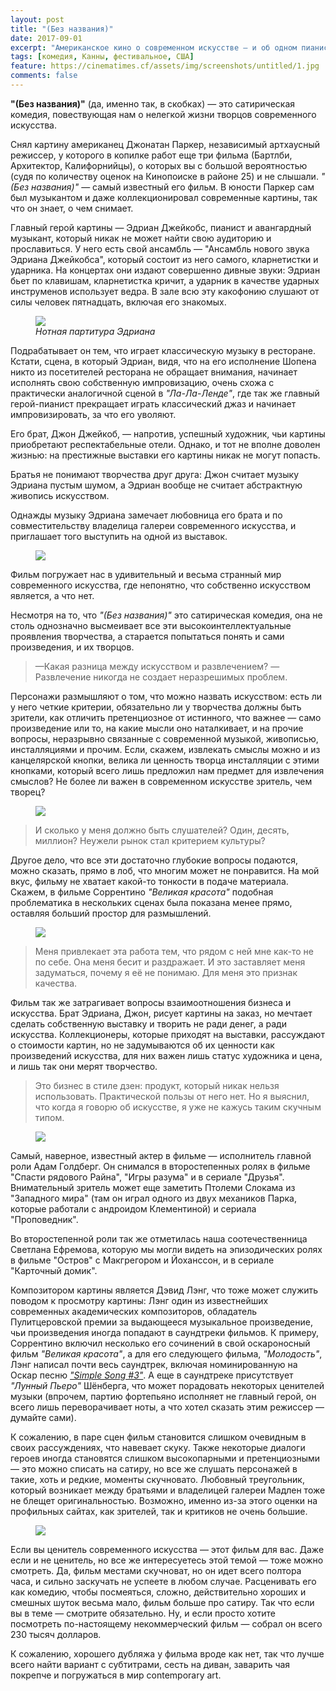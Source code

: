 ```yaml
---
layout: post
title: "(Без названия)"
date: 2017-09-01
excerpt: "Американское кино о современном искусстве — и об одном пианисте, пытающемся достичь чего-то в нём."
tags: [комедия, Канны, фестивальное, США]
feature: https://cinematimes.cf/assets/img/screenshots/untitled/1.jpg
comments: false
---
```

**"(Без названия)"** (да, именно так, в скобках) — это сатирическая комедия, повествующая нам о нелегкой жизни творцов современного искусства.

Снял картину американец Джонатан Паркер, независимый артхаусный режиссер, у которого в копилке работ еще три фильма (Бартлби, Архитектор,  Калифорнийцы), о которых вы с большой вероятностью (судя по количеству оценок на Кинопоиске в районе 25) и не слышали. *"(Без названия)"* — самый известный его фильм. В юности Паркер сам был музыкантом и даже коллекционировал современные картины, так что он знает, о чем снимает.

Главный герой картины — Эдриан Джейкобс, пианист и авангардный музыкант, который никак не может найти свою аудиторию и прославиться. У него есть свой ансамбль — "Ансамбль нового звука Эдриана Джейкобса", который состоит из него самого, кларнетистки и ударника. На концертах они издают совершенно дивные звуки: Эдриан бьет по клавишам, кларнетистка кричит, а ударник в качестве ударных инструменов использует ведра. В зале всю эту какофонию слушают от силы человек пятнадцать, включая его знакомых.

<figure>
		<a href="https://cinematimes.cf/assets/img/screenshots/untitled/2.png"><img src="https://cinematimes.cf/assets/img/screenshots/untitled/3.png"></a>
    <figcaption><i>Нотная партитура Эдриана</i></figcaption>
</figure>

Подрабатывает он тем, что играет классическую музыку в ресторане. Кстати, сцена, в который Эдриан, видя, что на его исполнение Шопена никто из посетителей ресторана не обращает внимания, начинает исполнять свою собственную импровизацию, очень схожа с практически аналогичной сценой в *"Ла-Ла-Ленде"*, где так же главный герой-пианист прекращает играть классический джаз и начинает импровизировать, за что его уволяют.


Его брат, Джон Джейкоб, — напротив, успешный художник, чьи картины приобретают респектабельные отели. Однако, и тот не вполне доволен жизнью: на престижные выставки его картины никак не могут попасть.

Братья не понимают творчества друг друга: Джон считает музыку Эдриана пустым шумом, а Эдриан вообще не считает абстрактную живопись искусством.

Однажды музыку Эдриана замечает любовница его брата и по совместительству владелица галереи современного искусства, и приглашает того выступить на одной из выставок.


<figure>
		<a href="https://cinematimes.cf/assets/img/screenshots/untitled/2.png"><img src="https://cinematimes.cf/assets/img/screenshots/untitled/4.png"></a>
</figure>

Фильм погружает нас в удивительный и весьма странный мир современного искусства, где непонятно, что собственно искусством является, а что нет.

Несмотря на то, что *"(Без названия)"* это сатирическая комедия, она не столь однозначно высмеивает все эти высокоинтеллектуальные проявления творчества, а старается попытаться понять и сами произведения, и их творцов.

> —Какая разница между искусством и развлечением? —Развлечение никогда не создает неразрешимых проблем.

Персонажи размышляют о том, что можно назвать искусством: есть ли у него четкие критерии, обязательно ли у творчества должны быть зрители, как отличить претенциозное от истинного, что важнее — само произведение или то, на какие мысли оно наталкивает, и на прочие вопросы, неразрывно связанные с современной музыкой, живописью, инсталляциями и прочим. Если, скажем, извлекать смыслы можно и из канцелярской кнопки, велика ли ценность творца инсталляции с этими кнопками, который всего лишь предложил нам предмет для извлечения смыслов? Не более ли важен в современном искусстве зритель, чем творец?

<figure>
		<a href="https://cinematimes.cf/assets/img/screenshots/untitled/2.png"><img src="https://cinematimes.cf/assets/img/screenshots/untitled/5.png"></a>
</figure>

> И сколько у меня должно быть слушателей? Один, десять, миллион? Неужели рынок стал критерием культуры?

Другое дело, что все эти достаточно глубокие вопросы подаются, можно сказать, прямо в лоб, что многим может не понравится. На мой вкус, фильму не хватает какой-то тонкости в подаче материала. Скажем, в фильме Соррентино *"Великая красота"* подобная проблематика в нескольких сценах была показана менее прямо, оставляя больший простор для размышлений.

<figure>
		<a href="https://cinematimes.cf/assets/img/screenshots/untitled/2.png"><img src="https://cinematimes.cf/assets/img/screenshots/untitled/6.png"></a>
</figure>

> Меня привлекает эта работа тем, что рядом с ней мне как-то не по себе. Она меня бесит и раздражает. И это заставляет меня задуматься, почему я её не понимаю. Для меня это признак качества.

Фильм так же затрагивает вопросы взаимоотношения бизнеса и искусства. Брат Эдриана, Джон, рисует картины на заказ, но мечтает сделать собственную выставку и творить не ради денег, а ради искусства. Коллекционеры, которые приходят на выставки, рассуждают о стоимости картин, но не задумываются об их ценности как произведений искусства, для них важен лишь статус художника и цена, и лишь так они мерят творчество.

> Это бизнес в стиле дзен: продукт, который никак нельзя использовать. Практической пользы от него нет. Но я выяснил, что когда я говорю об искусстве, я уже не кажусь таким скучным типом.

<figure>
		<a href="https://cinematimes.cf/assets/img/screenshots/untitled/2.png"><img src="https://cinematimes.cf/assets/img/screenshots/untitled/7.png"></a>
</figure>

Самый, наверное, известный актер в фильме — исполнитель главной роли Адам Голдберг. Он снимался в второстепенных ролях в фильме "Спасти рядового Райна", "Игры разума" и в сериале "Друзья". Внимательный зритель может еще заметить Птолеми Слокама из "Западного мира" (там он играл одного из двух механиков Парка, которые работали с андроидом Клементиной) и сериала "Проповедник".

Во второстепенной роли так же отметилась наша соотечественница Светлана Ефремова, которую мы могли видеть на эпизодических ролях в фильме "Остров" с Макгрегором и Йоханссон, и в сериале "Карточный домик".


Композитором картины является Дэвид Лэнг, что тоже может служить поводом к просмотру картины: Лэнг один из известнейших современных академических композиторов, обладатель Пулитцеровской премии за выдающееся музыкальное произведение, чьи произведения иногда попадают в саундтреки фильмов. К примеру, Соррентино включил несколько его сочинений в свой оскароносный фильм *"Великая красота"*, а для его следующего фильма, *"Молодость"*, Лэнг написал почти весь саундтрек, включая номинированную на Оскар песню [*"Simple Song #3"*](https://www.youtube.com/watch?v=UCVnFUUI6X4). А еще в саундтреке присутствует *"Лунный Пьеро"* Шёнберга, что может порадовать некоторых ценителей музыки (впрочем, партию фортепьяно исполняет не главный герой, он всего лишь переворачивает ноты, а что хотел сказать этим режиссер — думайте сами).

К сожалению, в паре сцен фильм становится слишком очевидным в своих рассуждениях, что навевает скуку. Также некоторые диалоги героев иногда становятся слишком высокопарными и претенциозными — это можно списать на сатиру, но все же слушать персонажей в такие, хоть и редкие, моменты скучновато. Любовный треугольник, который возникает между братьями и владелицей галереи Мадлен тоже не блещет оригинальностью. Возможно, именно из-за этого оценки на профильных сайтах, как зрителей, так и критиков не очень большие.

<figure>
		<a href="https://cinematimes.cf/assets/img/screenshots/untitled/2.png"><img src="https://cinematimes.cf/assets/img/screenshots/untitled/2.png"></a>
</figure>

Если вы ценитель современного искусства — этот фильм для вас. Даже если и не ценитель, но все же интересуетесь этой темой — тоже можно смотреть. Да, фильм местами скучноват, но он идет всего полтора часа, и сильно заскучать не успеете в любом случае. Расценивать его как комедию, чтобы посмеяться, сложно, действительно хороших и смешных шуток весьма мало, фильм больше про сатиру. Так что если вы в теме — смотрите обязательно. Ну, и если просто хотите посмотреть по-настоящему некоммерческий фильм — собрал он всего 230 тысяч долларов.

К сожалению, хорошего дубляжа у фильма вроде как нет, так что лучше всего найти вариант с субтитрами, сесть на диван, заварить чая покрепче и погружаться в мир contemporary art.
